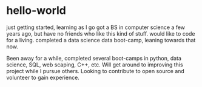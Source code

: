 # hello-world
just getting started, learning as I go
got a BS in computer science a few years ago, but have no friends who like this
kind of stuff.  would like to code for a living.  completed a data science data
boot-camp, leaning towards that now.

Been away for a while, completed several boot-camps in python, data science,
SQL, web scaping, C++, etc.  Will get around to improving this project while I
pursue others.  Looking to contribute to open source and volunteer to gain
experience.
